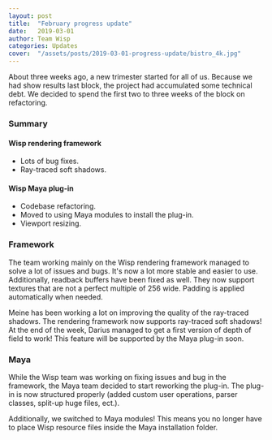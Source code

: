 ```yaml
---
layout: post
title:  "February progress update"
date:   2019-03-01
author: Team Wisp
categories: Updates
cover:  "/assets/posts/2019-03-01-progress-update/bistro_4k.jpg"
---
```


About three weeks ago, a new trimester started for all of us. Because we had show results last block, the project had accumulated some technical debt. We decided to spend the first two to three weeks of the block on refactoring.

### Summary
#### Wisp rendering framework
- Lots of bug fixes.
- Ray-traced soft shadows.

#### Wisp Maya plug-in
- Codebase refactoring.
- Moved to using Maya modules to install the plug-in.
- Viewport resizing.

### Framework
The team working mainly on the Wisp rendering framework managed to solve a lot of issues and bugs. It's now a lot more stable and easier to use. Additionally, readback buffers have been fixed as well. They now support textures that are not a perfect multiple of 256 wide. Padding is applied automatically when needed.

Meine has been working a lot on improving the quality of the ray-traced shadows. The rendering framework now supports ray-traced soft shadows! At the end of the week, Darius managed to get a first version of depth of field to work! This feature will be supported by the Maya plug-in soon.

### Maya
While the Wisp team was working on fixing issues and bug in the framework, the Maya team decided to start reworking the plug-in. The plug-in is now structured properly (added custom user operations, parser classes, split-up huge files, ect.).

Additionally, we switched to Maya modules! This means you no longer have to place Wisp resource files inside the Maya installation folder.